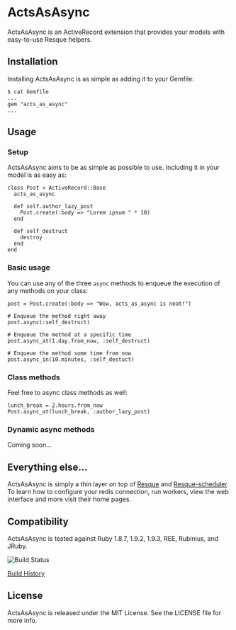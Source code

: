 # ActsAsAsync

ActsAsAsync is an ActiveRecord extension that provides your models with
easy-to-use Resque helpers.


## Installation

Installing ActsAsAsync is as simple as adding it to your Gemfile:

    $ cat Gemfile
    ...
    gem "acts_as_async"
    ...


## Usage

### Setup

ActsAsAsync aims to be as simple as possible to use. Including it in your model
is as easy as:

    class Post < ActiveRecord::Base
      acts_as_async

      def self.author_lazy_post
        Post.create(:body => "Lorem ipsum " * 10)
      end

      def self_destruct
        destroy
      end
    end

### Basic usage

You can use any of the three `async` methods to enqueue the execution
of any methods on your class:

    post = Post.create(:body => "Wow, acts_as_async is neat!")

    # Enqueue the method right away
    post.async(:self_destruct)

    # Enqueue the method at a specific time
    post.async_at(1.day.from_now, :self_destruct)

    # Enqueue the method some time from now
    post.async_in(10.minutes, :self_destuct)

### Class methods

Feel free to async class methods as well:

    lunch_break = 2.hours.from_now
    Post.async_at(lunch_break, :author_lazy_post)

### Dynamic async methods

Coming soon...


## Everything else...

ActsAsAsync is simply a thin layer on top of [Resque][resque] and 
[Resque-scheduler][resque_scheduler]. To learn how to configure your redis
connection, run workers, view the web interface and more visit their home pages.

[resque]: https://github.com/defunkt/resque
[resque_scheduler]: https://github.com/bvandenbos/resque-scheduler


## Compatibility

ActsAsAsync is tested against Ruby 1.8.7, 1.9.2, 1.9.3, REE, Rubinius, and JRuby.

![Build Status](https://secure.travis-ci.org/bloudermilk/acts_as_async.png?branch=master&.png)

[Build History](http://travis-ci.org/mongoid/mongoid)


## License

ActsAsAsync is released under the MIT License. See the LICENSE file for more info.
